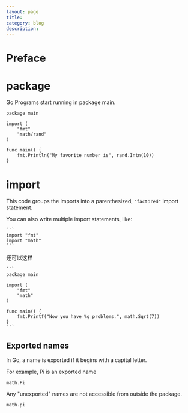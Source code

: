 ```yaml
---
layout: page
title:
category: blog
description:
---
```

# Preface

# package
Go Programs start running in package main.


	package main

	import (
		"fmt"
		"math/rand"
	)

	func main() {
		fmt.Println("My favorite number is", rand.Intn(10))
	}

# import
This code groups the imports into a parenthesized, `"factored"` import statement.

You can also write multiple import statements, like:

	```
	import "fmt"
	import "math"
	```

还可以这样

	```
	package main

	import (
		"fmt"
		"math"
	)

	func main() {
		fmt.Printf("Now you have %g problems.", math.Sqrt(7))
	}
	```
## Exported names
In Go, a name is exported if it begins with a capital letter. 

For example, Pi is an exported name

	math.Pi

Any "unexported" names are not accessible from outside the package.

	math.pi
